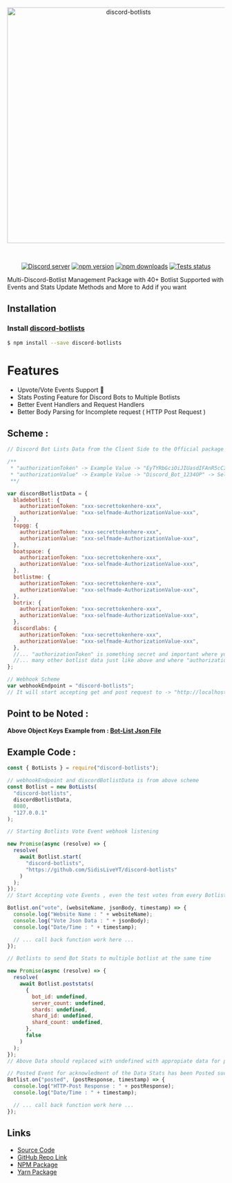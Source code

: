 <div align="center">
  <br />
  <p>
    <a href="https://github.com/SidisLiveYT/discord-botlists"><img src="https://raw.githubusercontent.com/SidisLiveYT/discord-botlists/main/.github/asserts/logo.svg" width="546" alt="discord-botlists" /></a>
  </p>
  <br />
<p>
<a href="https://discord.gg/MfME24sJ2a"><img src="https://img.shields.io/discord/795434308005134406?color=5865F2&logo=discord&logoColor=white" alt="Discord server" /></a>
<a href="https://www.npmjs.com/package/discord-botlists"><img src="https://img.shields.io/npm/v/discord-botlists.svg?maxAge=3600" alt="npm version" /></a>
<a href="https://www.npmjs.com/package/discord-botlists"><img src="https://img.shields.io/npm/dt/discord-botlists.svg?maxAge=3600" alt="npm downloads" /></a>
<a href="https://github.com/SidisLiveYT/discord-botlists/actions"><img src="https://github.com/discordjs/discord.js/workflows/Testing/badge.svg" alt="Tests status" /></a>
</p>
</div>

Multi-Discord-Botlist Management Package with 40+ Botlist Supported with Events and Stats Update Methods and More to Add if you want

## Installation

### Install **[discord-botlists](https://npmjs.com/package/discord-botlists)**

```sh
$ npm install --save discord-botlists
```

# Features

- Upvote/Vote Events Support 🚗
- Stats Posting Feature for Discord Bots to Multiple Botlists
- Better Event Handlers and Request Handlers
- Better Body Parsing for Incomplete request ( HTTP Post Request )

## Scheme :

```js
// Discord Bot Lists Data from the Client Side to the Official package

/**
 * "authorizationToken" -> Example Value -> "EyTYRbGciOiJIUasdIFAnR5cCI6IasApXVCJ9.eyJsaLPOsadadw423zMTQzMTM5NTc0NTk4HJKSIsImJvdCI6dad" -> Very Secret Botlist TOken and Bot Specific and unique and need to hide for security
 * "authorizationValue" -> Example Value -> "Discord_Bot_1234OP" -> Self Made jsut to check for vote Webhooks
 **/

var discordBotlistData = {
  bladebotlist: {
    authorizationToken: "xxx-secrettokenhere-xxx",
    authorizationValue: "xxx-selfmade-AuthorizationValue-xxx",
  },
  topgg: {
    authorizationToken: "xxx-secrettokenhere-xxx",
    authorizationValue: "xxx-selfmade-AuthorizationValue-xxx",
  },
  boatspace: {
    authorizationToken: "xxx-secrettokenhere-xxx",
    authorizationValue: "xxx-selfmade-AuthorizationValue-xxx",
  },
  botlistme: {
    authorizationToken: "xxx-secrettokenhere-xxx",
    authorizationValue: "xxx-selfmade-AuthorizationValue-xxx",
  },
  botrix: {
    authorizationToken: "xxx-secrettokenhere-xxx",
    authorizationValue: "xxx-selfmade-AuthorizationValue-xxx",
  },
  discordlabs: {
    authorizationToken: "xxx-secrettokenhere-xxx",
    authorizationValue: "xxx-selfmade-AuthorizationValue-xxx",
  },
  //... "authorizationToken" is something secret and important where you had to "regen" in botlist's webhook page . and its quite long like larger than 25 characters at size
  //... many other botlist data just like above and where "authorizationValue"'s value should be value for "Authorization in HTTP POST request"
};

// Webhook Scheme
var webhookEndpoint = "discord-botlists";
// It will start accepting get and post request to -> "http://localhost:8080/discord-botlists" , where you can change listener port and ip address for pterodactyl users
```

## Point to be Noted :

**Above Object Keys Example from : [Bot-List Json File](https://github.com/SidisLiveYT/discord-botlists/blob/main/src/resources/botlists.json)**

## Example Code :

```js
const { BotLists } = require("discord-botlists");

// webhookEndpoint and discordBotlistData is from above scheme
const Botlist = new BotLists(
  "discord-botlists",
  discordBotlistData,
  8080,
  "127.0.0.1"
);

// Starting Botlists Vote Event webhook listening

new Promise(async (resolve) => {
  resolve(
    await Botlist.start(
      "discord-botlists",
      "https://github.com/SidisLiveYT/discord-botlists"
    )
  );
});
// Start Accepting vote Events , even the test votes from every Botlists where your webhook url has been saved in their Webhook manage page

Botlist.on("vote", (websiteName, jsonBody, timestamp) => {
  console.log("Website Name : " + websiteName);
  console.log("Vote Json Data : " + jsonBody);
  console.log("Date/Time : " + timestamp);

  // ... call back function work here ...
});

// Botlists to send Bot Stats to multiple botlist at the same time

new Promise(async (resolve) => {
  resolve(
    await Botlist.poststats(
      {
        bot_id: undefined,
        server_count: undefined,
        shards: undefined,
        shard_id: undefined,
        shard_count: undefined,
      },
      false
    )
  );
});
// Above Data should replaced with undefined with appropiate data for post request

// Posted Event for acknowledment of the Data Stats has been Posted successfully
Botlist.on("posted", (postResponse, timestamp) => {
  console.log("HTTP-Post Response : " + postResponse);
  console.log("Date/Time : " + timestamp);

  // ... call back function work here ...
});
```

## Links

- [Source Code](https://github.com/SidisLiveYT/discord-botlists.git)
- [GitHub Repo Link](https://github.com/SidisLiveYT/discord-botlists)
- [NPM Package](https://www.npmjs.com/package/discord-botlists)
- [Yarn Package](https://yarn.pm/discord-botlists)
